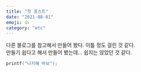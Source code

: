 ```yaml
---
title: "첫 포스트"
date: "2021-08-01"
emoji: 👍
category: "etc"
---
```

다른 블로그를 참고해서 만들어 봤다. 이틀 정도 걸린 것 같다.  
만들기 쉽다고 해서 만들어 봤는데... 쉽지는 않았던 것 같다.

```cpp
printf("나지혜 바보");
```